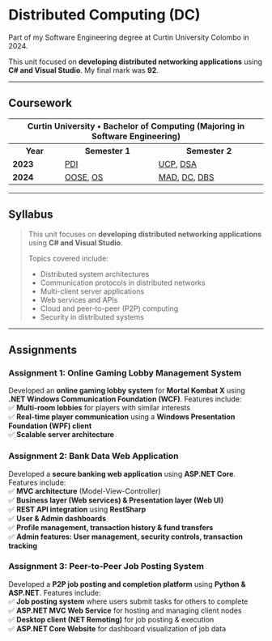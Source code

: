# Distributed Computing (DC)

Part of my Software Engineering degree at Curtin University Colombo in 2024.

This unit focused on **developing distributed networking applications** using **C# and Visual Studio**. My final mark was **92**.

---

## Coursework  

<table>
    <tr>
        <th colspan="3">Curtin University • Bachelor of Computing (Majoring in Software Engineering)</th>
    </tr>
    <tr>
        <th>Year</th>
        <th>Semester 1</th>
        <th>Semester 2</th>
    </tr>
    <tr>
        <td><strong>2023</strong></td>
        <td><a href="https://github.com/Devmilana/PDI">PDI</a></td>
        <td><a href="https://github.com/Devmilana/UCP">UCP</a>, <a href="https://github.com/Devmilana/DSA">DSA</a></td>
    </tr>
    <tr>
        <td><strong>2024</strong></td>
        <td><a href="https://github.com/Devmilana/OOSE">OOSE</a>, <a href="https://github.com/Devmilana/OS">OS</a></td>
        <td><a href="https://github.com/Devmilana/MAD">MAD</a>, <a href="https://github.com/Devmilana/DC">DC</a>, <a href="https://github.com/Devmilana/DBS">DBS</a></td>
    </tr>
</table>

---

## Syllabus  

> This unit focuses on **developing distributed networking applications** using **C# and Visual Studio**.  
>  
> Topics covered include:  
> - Distributed system architectures  
> - Communication protocols in distributed networks  
> - Multi-client server applications  
> - Web services and APIs  
> - Cloud and peer-to-peer (P2P) computing  
> - Security in distributed systems  

---

## Assignments  

### **Assignment 1: Online Gaming Lobby Management System**  
Developed an **online gaming lobby system** for **Mortal Kombat X** using **.NET Windows Communication Foundation (WCF)**. Features include:  
✅ **Multi-room lobbies** for players with similar interests  
✅ **Real-time player communication** using a **Windows Presentation Foundation (WPF) client**  
✅ **Scalable server architecture**  

### **Assignment 2: Bank Data Web Application**  
Developed a **secure banking web application** using **ASP.NET Core**. Features include:  
✅ **MVC architecture** (Model-View-Controller)  
✅ **Business layer (Web services) & Presentation layer (Web UI)**  
✅ **REST API integration** using **RestSharp**  
✅ **User & Admin dashboards**  
✅ **Profile management, transaction history & fund transfers**  
✅ **Admin features: User management, security controls, transaction tracking**  

### **Assignment 3: Peer-to-Peer Job Posting System**  
Developed a **P2P job posting and completion platform** using **Python & ASP.NET**. Features include:  
✅ **Job posting system** where users submit tasks for others to complete  
✅ **ASP.NET MVC Web Service** for hosting and managing client nodes  
✅ **Desktop client (NET Remoting)** for job posting & execution  
✅ **ASP.NET Core Website** for dashboard visualization of job data  

